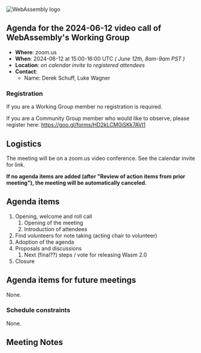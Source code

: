 ![WebAssembly logo](/images/WebAssembly.png)

## Agenda for the 2024-06-12 video call of WebAssembly's Working Group

- **Where**: zoom.us
- **When**: 2024-06-12 at 15:00-16:00 UTC *( June 12th, 8am-9am PST )*
- **Location**: *on calendar invite to registered attendees*
- **Contact**:
    - Name: Derek Schuff, Luke Wagner

### Registration

If you are a Working Group member no registration is required.

If you are a Community Group member who would like to observe, please register here: https://goo.gl/forms/HD2kLCM0iSKk7AVl1

## Logistics

The meeting will be on a zoom.us video conference.
See the calendar invite for link.

**If no agenda items are added (after "Review of action items from prior meeting"),
the meeting will be automatically canceled.**

## Agenda items

1. Opening, welcome and roll call
    1. Opening of the meeting
    1. Introduction of attendees
1. Find volunteers for note taking (acting chair to volunteer)
1. Adoption of the agenda
1. Proposals and discussions
   1. Next (final??) steps / vote for releasing Wasm 2.0
1. Closure

## Agenda items for future meetings

None.

### Schedule constraints

None.

## Meeting Notes
